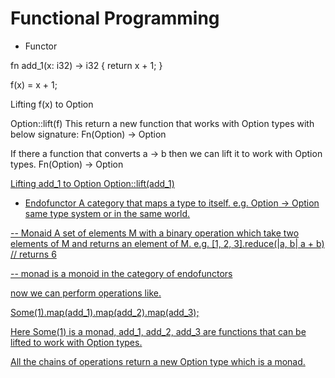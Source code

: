 
# Functional Programming

- Functor 

fn add_1(x: i32) -> i32 {
    return x + 1;
}

f(x) = x + 1;

Lifting f(x) to Option<F>

Option::lift(f)
This return a new function that works with Option types with below signature:
Fn(Option<T>) -> Option<T> 

If there a function that converts a -> b then we can lift it to work with Option types.
Fn(Option<T>) -> Option<U>

Lifting add_1 to Option<F>
Option::lift(add_1)

- Endofunctor
A category that maps a type to itself.
e.g. Option<T> -> Option<T>
same type system or in the same world.

-- Monaid 
A set of elements M with a binary operation which take two elements of M and returns an element of M.
e.g.
[1, 2, 3].reduce(|a, b| a + b) // returns 6

-- monad is a monoid in the category of endofunctors

now we can perform operations like.

Some(1).map(add_1).map(add_2).map(add_3);

Here Some(1) is a monad, add_1, add_2, add_3 are functions that can be lifted to work with Option types.

All the chains of operations return a new Option type which is a monad.




